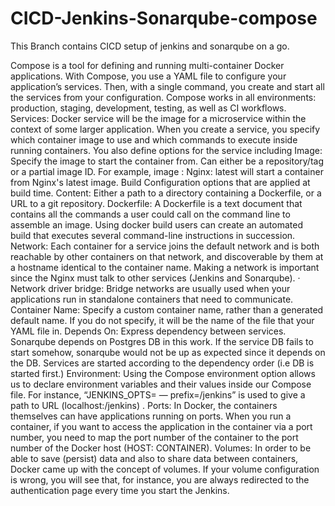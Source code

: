 # CICD-Jenkins-Sonarqube-compose
This Branch contains CICD setup of jenkins and sonarqube on a go.

Compose is a tool for defining and running multi-container Docker applications. With Compose, you use a YAML file to configure your application’s services. Then, with a single command, you create and start all the services from your configuration. Compose works in all environments: production, staging, development, testing, as well as CI workflows.
Services: Docker service will be the image for a microservice within the context of some larger application. When you create a service, you specify which container image to use and which commands to execute inside running containers. You also define options for the service including
Image: Specify the image to start the container from. Can either be a repository/tag or a partial image ID. For example, image : Nginx: latest will start a container from Nginx's latest image.
Build Configuration options that are applied at build time.
Content: Either a path to a directory containing a Dockerfile, or a URL to a git repository.
Dockerfile: A Dockerfile is a text document that contains all the commands a user could call on the command line to assemble an image. Using docker build users can create an automated build that executes several command-line instructions in succession.
Network: Each container for a service joins the default network and is both reachable by other containers on that network, and discoverable by them at a hostname identical to the container name. Making a network is important since the Nginx must talk to other services (Jenkins and Sonarqube).
· Network driver bridge: Bridge networks are usually used when your applications run in standalone containers that need to communicate.
Container Name: Specify a custom container name, rather than a generated default name. If you do not specify, it will be the name of the file that your YAML file in.
Depends On: Express dependency between services. Sonarqube depends on Postgres DB in this work. If the service DB fails to start somehow, sonarqube would not be up as expected since it depends on the DB. Services are started according to the dependency order (i.e DB is started first.)
Environment: Using the Compose environment option allows us to declare environment variables and their values inside our Compose file. For instance, “JENKINS_OPTS= — prefix=/jenkins” is used to give a path to URL (localhost:<portNumber>/jenkins) .
Ports: In Docker, the containers themselves can have applications running on ports. When you run a container, if you want to access the application in the container via a port number, you need to map the port number of the container to the port number of the Docker host (HOST: CONTAINER).
Volumes: In order to be able to save (persist) data and also to share data between containers, Docker came up with the concept of volumes. If your volume configuration is wrong, you will see that, for instance, you are always redirected to the authentication page every time you start the Jenkins.

